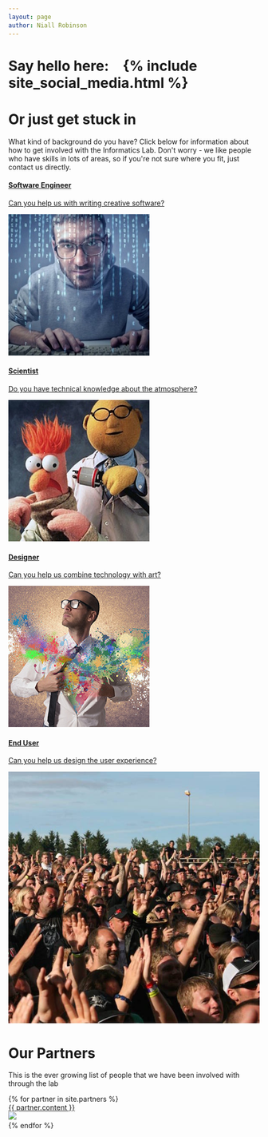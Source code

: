 ```yaml
---
layout: page
author: Niall Robinson
---
```


<script src="/js/captioned-images.js"></script>

<h1>Say hello here:&emsp;{% include site_social_media.html %}</h1>

<h1>Or just get stuck in</h1>
<p>What kind of background do you have? Click below for information about how to get involved with the Informatics Lab. Don't worry - we like people who have skills in lots of areas, so if you're not sure where you fit, just contact us directly.</p>
<div class="container">
	<div class="row" style="margin: 0">
		<div class="col-md-6">
			<a href="/get-involved/software-engineer/">
		        <div class="thumbnail">
		            <div class="caption">
		                <h4>Software Engineer</h4>
		                <p>Can you help us with writing creative software?</p>
		            </div>
					<img class="img-rounded" src="/images/software-engineer.jpg" alt="Software Engineer"/>
		        </div>
	    	</a>
	    </div>
		<div class="col-md-6">
			<a href="/get-involved/scientist/">
				<div class="thumbnail">
		            <div class="caption">
		                <h4>Scientist</h4>
		                <p>Do you have technical knowledge about the atmosphere?</p>
		            </div>
					<img class="img-rounded" src="/images/scientists.jpg" alt="Scientist"/>	
		        </div>
		    </a>
	    </div>
		<div class="col-md-6">
			<a href="/get-involved/designer/">
				<div class="thumbnail">
		            <div class="caption">
		                <h4>Designer</h4>
		                <p>Can you help us combine technology with art?</p>
		            </div>
					<img class="img-rounded" src="/images/designer.jpg" alt="Designer"/>	
		        </div>
		    </a>
	    </div>
	    <div class="col-md-6">
	    	<a href="/get-involved/end-user/">
		        <div class="thumbnail">
		            <div class="caption">
		                <h4>End User</h4>
		                <p>Can you help us design the user experience?</p>
		            </div>
					<img class="img-rounded" src="/images/public.jpg" alt="End User"/>
		        </div>
		    </a>
		</div>
	</div>
</div>


<h1>Our Partners</h1>
<p>This is the ever growing list of people that we have been involved with through the lab</p>
<div class="container">
	<div class="row" style="margin: 0">
		{% for partner in site.partners %}
			<div class="col-md-6">
				<a href="{{partner.image}}}">
			        <div class="thumbnail">
			            <div class="caption">
			               {{ partner.content }}
			            </div>
						<img class="img-rounded" src="{{partner.image}}"/>
			        </div>
		    	</a>
		    </div>
		{% endfor %}
	</div>
</div>